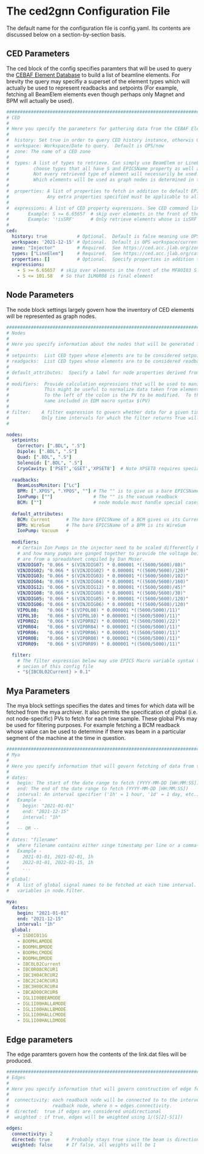 # The ced2gnn Configuration File

The default name for the configuration file is config.yaml.  Its contents are discussed below on a section-by-section basis.

## CED Parameters

The ced block of the config specifies paramters that will be used to query the [CEBAF Element Database](https://ced.acc.jlab.org/)
to build a list of beamline elements.  For brevity the query may specifiy a superset of the element types which will actually be 
used to represent readbacks and setpoints (For example, fetching all BeamElem elements even though perhaps only Magnet and 
BPM will actually be used). 

```yaml
##################################################################################################################
# CED
#
# Here you specify the parameters for gathering data from the CEBAF Element Database (CED)
#
#  history: Set true in order to query CED history instance, otherwis OPS instance is used
#  workspace: Workspace/Date to query.  Default is OPS/now
#  zone: The name of a CED zone
#
#  types: A list of types to retrieve. Can simply use BeamElem or LineElem and rely on CED inheritance.  Must 
#         choose types that all have S and EPICSName property as well as any specified extra properties.
#         Not every retrieved type of element will necessarily be used.  
#         Which elements will be used as graph nodes is determined in the nodes block of the config file.  
#
#  properties: A list of properties to fetch in addition to default EPICSName and S which are hard-coded.
#              Any extra properties specified must be applicable to all retrieved types.
#
#  expressions: A list of CED property expressions. See CED command line help for details about available options.
#       Example: S >= 6.65657  # skip over elements in the front of the MFA0I03 S Value
#       Example: '!isSRF'      # Only retrieve elements whose is isSRF property is false or null
#
ced:
  history: true           # Optional.  Default is false meaning use OPS ced.
  workspace: '2021-12-15' # Optional.  Default is OPS workspace/current timestamp
  zone: "Injector"        # Required.  See https://ced.acc.jlab.org/zones/
  types: ["LineElem"]     # Required.  See https://ced.acc.jlab.org/catalog/
  properties: []          # Optional.  Specify properties in addition to default EPICSName and S
  expressions:
    - S >= 6.65657  # skip over elements in the front of the MFA0I03 S Value
    - S <= 101.58   # So that ILM0R08 is final element
```

## Node Parameters

The node block settings largely govern how the inventory of CED elements will be represented as graph nodes.

```yaml
##################################################################################################################
# Nodes
#
# Here you specify information about the nodes that will be generated from the CED data.
#
# setpoints:  List CED types whose elements are to be considered setpoints and their desired EPICS fields
# readgacks:  List CED types whose elements are to be considered readbacks and their desired EPICS fields
#
# default_attributes:  Specify a label for node properties derived from the empty ("") EPICS field name
#
# modifiers:  Provide calculation expressions that will be used to manipulate data retrieved from the archiver.
#             This might be useful to normalize data taken from elements that record data at differeing scales.
#             To the left of the colon is the PV to be modified.  To the right is the expression with the PV
#             name included in EDM macro syntax $(PV)
#
# filter:    A filter expression to govern whether data for a given time interval is valid (i.e. was the beam on?).
#            Only time intervals for which the filter returns True will be written to output files.
#

nodes:
  setpoints:
    Corrector: [".BDL", ".S"]
    Dipole: [".BDL", ".S"]
    Quad: [".BDL", ".S"]
    Solenoid: [".BDL", ".S"]
    CryoCavity: ['PSET','GSET','XPSET8']  # Note XPSET8 requires special handling (belongs zone, not cavity)
 
  readbacks:
    BeamLossMonitor: ["Lc"]
    BPM: [".XPOS", ".YPOS", ""] # The "" is to give us a bare EPICSName which means the wire sum
    IonPump: [""]               # The "" is the vacuum readback
    BCM: [""]                   # node module must handle special cases
 
  default_attributes:
    BCM: Current      # The bare EPICSName of a BCM gives us its Current
    BPM: WireSum      # The bare EPICSName of a BPM is its WireSum
    IonPump: Vacuum   # 
 
  modifiers:
    # Certain Ion Pumps in the injector need to be scaled differently based on their hardware type
    # and how many pumps are ganged together to provide the voltage being read.  The calculations below
    # are from a spreadsheet compiled by Dan Moser.
    VINJDIG07: "0.066 * $(VINJDIG07) * 0.000001 *((5600/5600)/80)"
    VINJDIG02: "0.066 * $(VINJDIG02) * 0.000001 *((5600/5600)/120)"
    VINJDIG03: "0.066 * $(VINJDIG03) * 0.000001 *((5600/5600)/102)"
    VINJDIG04: "0.066 * $(VINJDIG04) * 0.000001 *((5600/5600)/160)"
    VINJDIG12: "0.066 * $(VINJDIG12) * 0.000001 *((5600/5600)/45)"
    VINJDIG08: "0.066 * $(VINJDIG08) * 0.000001 *((5600/5600)/30)"
    VINJDIG05: "0.066 * $(VINJDIG05) * 0.000001 *((5600/5600)/120)"
    VINJDIG06: "0.066 * $(VINJDIG06) * 0.000001 *((5600/5600)/120)"
    VIP0L08:   "0.066 * $(VIP0L08) * 0.000001 *((5600/5000)/11)"
    VIP0L10:   "0.066 * $(VIP0L10) * 0.000001 *((5600/5000)/11)"
    VIP0R02:   "0.066 * $(VIP0R02) * 0.000001 *((5600/5000)/22)"
    VIP0R04:   "0.066 * $(VIP0R04) * 0.000001 *((5600/5000)/11)"
    VIP0R06:   "0.066 * $(VIP0R06) * 0.000001 *((5600/5000)/11)"
    VIP0R08:   "0.066 * $(VIP0R08) * 0.000001 *((5600/5000)/11)"
    VIP0R09:   "0.066 * $(VIP0R09) * 0.000001 *((5600/5000)/11)"

  filter:
    # The filter expression below may use EPICS Macro variable syntax to reference PVs from the mya.global
    # secion of this config file
    - "${IBC0L02Current} > 0.1"
```

## Mya Parameters

The mya block settings specifies the dates and times for which data will be fetched from the mya archiver.  It also 
permits the specification of global (i.e. not node-specific) PVs to fetch for each time sample.  These global PVs may be
used for filtering purposes.  For example fetching a BCM readback whose value can be used to determine if there was
beam in a particular segment of the machine at the time in question.

```yaml
##################################################################################################################
# Mya
#
# Here you specify information that will govern fetching of data from the mya archiver.
#
# dates:
#   begin: The start of the date range to fetch (YYYY-MM-DD [HH:MM:SS])
#   end: The end of the date range to fetch (YYYY-MM-DD [HH:MM:SS])
#   interval: An interval specifier ('1h' = 1 hour, '1d' = 1 day, etc.)
#   Example -
#     begin: "2021-01-01"
#     end: "2021-12-15"
#     interval: "1h"
#
#   -- OR --
#
# dates: "filename"
#   where filename contains either singe timestamp per line or a comma-separated begin,end,interval triplet per line
#   Example -
#     2021-01-01, 2021-02-01, 1h
#     2022-01-01, 2022-01-15, 1h
#     ...
#
# global:
#   A list of global signal names to be fetched at each time interval.  These values may be referenced as
#   variables in node.filter.

mya:
  dates:
    begin: "2021-01-01"
    end: "2021-12-15"
    interval: "1h"
  global:
    - ISD0I011G
    - BOOMHLAMODE
    - BOOMHLBMODE
    - BOOMHLCMODE
    - BOOMHLDMODE
    - IBC0L02Current
    - IBC0R08CRCUR1
    - IBC1H04CRCUR2
    - IBC2C24CRCUR3
    - IBC3H00CRCUR4
    - IBCAD00CRCUR6
    - IGL1I00BEAMODE
    - IGL1I00HALLAMODE
    - IGL1I00HALLBMODE
    - IGL1I00HALLCMODE
    - IGL1I00HALLDMODE
```

## Edge parameters

The edge paramters govern how the contents of the link.dat files will be produced.

```yaml
##################################################################################################################
# Edges
#
# Here you specify information that will govern construction of edge features
#
#  connectivity: each readback node will be connected to to the intervening setpoint and readback nodes up until the nth
#                readback node, where n = edges.connectivity.
#  directed:  true if edges are considered unidirectional
#  weighted : if true, edges will be weighted using 1/(S[2]-S[1])

edges:
  connectivity: 2
  directed: true      # Probably stays true since the beam is directional
  weighted: false     # If false, all weights will be 1

```